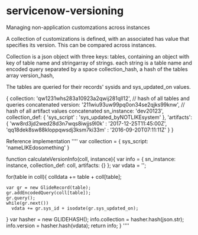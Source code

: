 # servicenow-versioning
Managing non-application customzations across instances

A collection of customizations is defined, with an associated has value that specifies its version. This can be compared across instances. 

Collection is a json object with three keys:
tables, containing an object with key of table name and stringarray of strings. each string is a table name and encoded query separated by a space
collection_hash, a hash of the tables array
version_hash, 

The tables are queried for their records' sysids and sys_updated_on values.

{
  collection: 'qw1231whs283a10923a2qwij281qll12',  // hash of all tables and queries concatenated
  version: '211wiu93uw99pq0on34se2qjks99knw',      // hash of all artifact values concatenated
  sn_instance: 'dev20123',
  collection_def: {
     'sys_script' : 'sys_updated_byNOTLIKEsystem'
  },
  'artifacts': {
     'ww8rd3jd2wed28d3n7wqs8iwjjs9l0k' : '2017-12-25T11:45:00Z',
     'qq18dek8sw88kloppqwsdj3ksm7ki33m' : '2016-09-20T07:11:11Z'
  }
}

Reference implementation
''''
var collection = {
  sys_script: 'nameLIKEdosomething'
}

function calculateVersionInfo(coll, instance){
  var info = { sn_instance: instance, collection_def: coll, artifacts: {} };
  var vdata = '';
  
  for(table in coll){
    colldata += table + coll[table];
    
    var gr = new GlideRecord(table);
    gr.addEncodedQuery(coll[table]);
    gr.query();
    while(gr.next())
      vdata += gr.sys_id + isodate(gr.sys_updated_on);
  }
  var hasher = new GLIDEHASH();
  info.collection = hasher.hash(json.str);
  info.version = hasher.hash(vdata);
  return info;
}
''''
